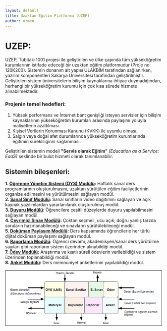 ```yaml
---
layout: default
title: Uzaktan Eğitim Platformu (UZEP)
author: ozmen
---
```

# UZEP:

UZEP, Tübitak-1001 projesi ile geliştirilen ve ülke çapında tüm yükseköğretim kurumlarının istifade edeceği bir uzaktan eğitim platformudur (Proje no: 120K200). Sistemin donanım alt yapısı ULAKBİM tarafından sağlanırken, yazılım komponentleri Sakarya Üniversitesi tarafından geliştirilmiştir. Geliştirilen sistem üniversitelerin bilişim kaynaklarına ihtiyaç duymadığından, herhangi bir yükseköğretim kurumu için çok kısa sürede hizmete alınabilmektedir. <br>

### Projenin temel hedefleri:<br> 
1. Yüksek performans ve İnternet bant genişliği isteyen servisler için bilişim kaynaklarının yükseköğretim kurumları arasında paylaşımı yoluyla maliyetlerin azaltılması. <br>
2. Kişisel Verilerin Korunması Kanunu (KVKK) ile uyumlu olması. <br>
3. Salgın veya doğal afet durumlarında yükseköğretim kurumlarında eğitimin sürekliliğinin sağlanması.<br>

Geliştirilen sistemin modeli **"Servis olarak Eğitim"** _(Education as a Service: EaaS)_ şeklinde bir bulut hizmeti olarak tanımlanabilir.

## Sistemin bileşenleri:
**1. [Öğrenme Yönetim Sistemi (ÖYS) Modülü](/oys.html):** Haftalık sanal ders programlarının oluşturulmasını, uzaktan yürütülen eğitim faaliyetlerinin organize edilmesini ve yürütülmesini sağlayan modül.<br>
**2. [Sanal Sınıf Modülü](/sanal.html):** Sanal sınıfların video dağıtımını sağlayan ve açık kaynak yazılımlardan yararlanılarak oluşturulmuş modül.<br>
**3. [Duyuru Modülü](/duyuru.html):** Öğrencilere çeşitli düzeylerde duyuru yapılabilmesini sağlayan modül.<br>
**4. [Çevrimiçi Sınav Modülü](/esinav.html):** Çoktan seçmeli, ucu açık, doğru yanlış tarzda soruların hazırlanabileceği ve sınavların yürütülebileceği modül.<br>
**5. [Doküman Paylaşım Modülü](/materyal.html):** Ders kapsamında öğrencilerle her türlü dijital doküman paylaşımı sağlayan modül.<br>
**6. [Raporlama Modülü](/rapor.html):** Öğrenci devamı, akademisyen/sanal ders yürütülme sayıları gibi raporların sistem üzerinden alınabildiği modül.<br>
**7. [Ödev Modülü](/odev.html):** Araştırma ve kısıtlı süreli ödevlerin verilebildiği ve sistem üzerinden toplanabildiği modül.<br>
**8. [Anket Modülü](/anket.html):** Ders memnuniyet anketlerinin yapılabildiği modül.<br><br>
<img style="border:1px solid black" src="assets/images/uzep.png"/>


